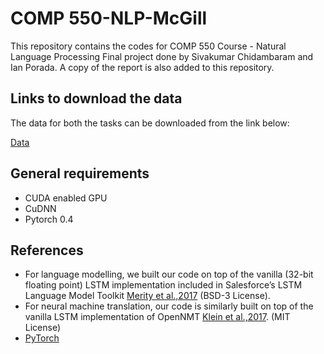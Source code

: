 # COMP 550-NLP-McGill

This repository contains the codes for COMP 550 Course - Natural Language Processing Final project done by Sivakumar Chidambaram and Ian Porada.
A copy of the report is also added to this repository.
## Links to download the data 
The data for both the tasks can be downloaded from the link below:

[Data](https://drive.google.com/open?id=1r81bVka_ZZj7RXP3AmBCY9p8Fiz-zpKa)


## General requirements

+ CUDA enabled GPU
+ CuDNN
+ Pytorch 0.4 

## References

 + For language modelling, we built our code on top of the vanilla (32-bit floating point) LSTM implementation  included  in  Salesforce’s  LSTM  Language  Model  Toolkit    [Merity et al.,2017](https://github.com/salesforce/awd-lstm-lm) (BSD-3 License).    
 + For neural machine translation, our code is similarly built on top of the vanilla LSTM implementation of OpenNMT  [Klein et al.,2017](https://github.com/OpenNMT/OpenNMT-py). (MIT License)
+ [PyTorch](https://github.com/pytorch/pytorch)
